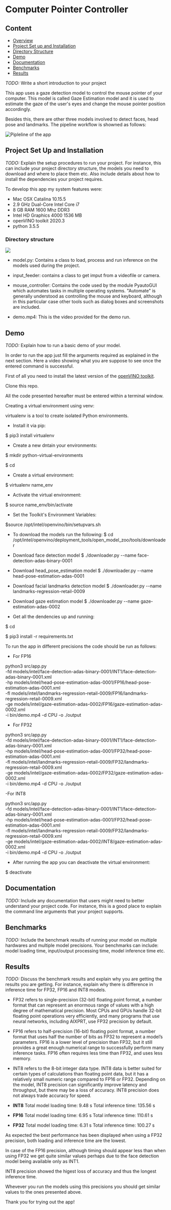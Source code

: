 # Computer Pointer Controller

## Content 

- [Overview](#overview)
- [Project Set up and Installation](##project-setup-and-installation)
- [Directory Structure](#directory-structure)
- [Demo](#demo)
- [Documentation](##documentation)
- [Benchmarks](#benchmarks)
- [Results](#results)

*TODO:* Write a short introduction to your project

This app uses a gaze detection model to control the mouse pointer of your computer. This model is called Gaze Estimation model and it is used to estimate the gaze of the user's eyes and change the mouse pointer position accordingly. 

Besides this, there are other three models involved to detect faces, head pose and landmarks. The pipeline workflow is showned as follows:

![Pipleline of the app](images/pipeline.png)

## Project Set Up and Installation

*TODO:* Explain the setup procedures to run your project. For instance, this can include your project directory structure, the models you need to download and where to place them etc. Also include details about how to install the dependencies your project requires.

To develop this app my system features were:

- Mac OSX Catalina 10.15.5
- 2.9 GHz Dual-Core Intel Core i7
- 8 GB RAM 1600 Mhz DDR3
- Intel HD Graphics 4000 1536 MB
- openVINO toolkit 2020.3
- python 3.5.5

### Directory structure

![](./images/starter_directory.png)  

- model.py: Contains a class to load, process and run inference on the models used during the project.

- input_feeder: contains a class to get imput from a videofile or camera.

- mouse_controller: Contains the code used by the module PyautoGUI which automates tasks in multiple operating systems. "Automate" is generally understood as controlling the mouse and keyboard, although in this particular case other tools such as dialog boxes and screenshots are included. 

- demo.mp4: This is the video provided for the demo run.

## Demo
*TODO:* Explain how to run a basic demo of your model.

In order to run the app just fill the arguments required as explained in the next section. Here a video showing what you are suppose to see once the entered command is successful.

First of all you need to install the latest version of the [openVINO toolkit](https://docs.openvinotoolkit.org/latest/openvino_docs_install_guides_installing_openvino_macos.html).

Clone this repo.

All the code presented hereafter must be entered within a terminal window.

Creating a virtual environment using venv:

virtualenv is a tool to create isolated Python environments.

- Install it via pip:

$ pip3 install virtualenv

- Create a new dntain your environments:

$ mkdir python-virtual-environments

$ cd <PATH for python-virtual-environments> 

- Create a virtual environment:
 
$ virtualenv name_env
 
- Activate the virtual environment:

$ source name_env/bin/activate 

- Set the Toolkit's Environment Variables:

$source /opt/intel/openvino/bin/setupvars.sh

- To download the models run the following:
$ cd /opt/intel/openvino/deployment_tools/open_model_zoo/tools/downloader

- Download face detection model
$ ./downloader.py --name face-detection-adas-binary-0001 

- Download head_pose_estimation model
$ ./downloader.py --name head-pose-estimation-adas-0001

- Download facial landmarks detection model
$ ./downloader.py --name landmarks-regression-retail-0009

- Download gaze estimation model
$ ./downloader.py --name gaze-estimation-adas-0002

- Get all the dendencies up and running:

$ cd <PATH for app directory>

$ pip3 install -r requirements.txt

To run the app in different precisions the code should be run as follows:

- For FP16

python3 src/app.py \
-fd models/intel/face-detection-adas-binary-0001/INT1/face-detection-adas-binary-0001.xml \
-hp models/intel/head-pose-estimation-adas-0001/FP16/head-pose-estimation-adas-0001.xml \
-fl models/intel/landmarks-regression-retail-0009/FP16/landmarks-regression-retail-0009.xml \
-ge models/intel/gaze-estimation-adas-0002/FP16/gaze-estimation-adas-0002.xml\
-i bin/demo.mp4 -d CPU -o ./output

- For FP32

python3 src/app.py \
-fd models/intel/face-detection-adas-binary-0001/INT1/face-detection-adas-binary-0001.xml \
-hp models/intel/head-pose-estimation-adas-0001/FP32/head-pose-estimation-adas-0001.xml \
-fl models/intel/landmarks-regression-retail-0009/FP32/landmarks-regression-retail-0009.xml \
-ge models/intel/gaze-estimation-adas-0002/FP32/gaze-estimation-adas-0002.xml\
-i bin/demo.mp4 -d CPU -o ./output

-For INT8

python3 src/app.py \
-fd models/intel/face-detection-adas-binary-0001/INT1/face-detection-adas-binary-0001.xml \
-hp models/intel/head-pose-estimation-adas-0001/FP32/head-pose-estimation-adas-0001.xml \
-fl models/intel/landmarks-regression-retail-0009/FP32/landmarks-regression-retail-0009.xml \
-ge models/intel/gaze-estimation-adas-0002/INT8/gaze-estimation-adas-0002.xml\
-i bin/demo.mp4 -d CPU -o ./output

- After running the app you can deactivate the virtual environment:

$ deactivate

## Documentation
*TODO:* Include any documentation that users might need to better understand your project code. For instance, this is a good place to explain the command line arguments that your project supports.

## Benchmarks
*TODO:* Include the benchmark results of running your model on multiple hardwares and multiple model precisions. Your benchmarks can include: model loading time, input/output processing time, model inference time etc.

## Results
*TODO:* Discuss the benchmark results and explain why you are getting the results you are getting. For instance, explain why there is difference in inference time for FP32, FP16 and INT8 models.

- FP32 refers to single-precision (32-bit) floating point format, a number format that can represent an enormous range of values with a high degree of mathematical precision. Most CPUs and GPUs handle 32-bit floating point operations very efficiently, and many programs that use neural networks, including AIXPRT, use FP32 precision by default.

- FP16 refers to half-precision (16-bit) floating point format, a number format that uses half the number of bits as FP32 to represent a model’s parameters. FP16 is a lower level of precision than FP32, but it still provides a great enough numerical range to successfully perform many inference tasks. FP16 often requires less time than FP32, and uses less memory.

- INT8 refers to the 8-bit integer data type. INT8 data is better suited for certain types of calculations than floating point data, but it has a relatively small numeric range compared to FP16 or FP32. Depending on the model, INT8 precision can significantly improve latency and throughput, but there may be a loss of accuracy. INT8 precision does not always trade accuracy for speed. 

- **INT8**
Total model loading time: 9.48 s
Total inference time: 135.56 s

- **FP16** 
Total model loading time: 6.95 s
Total inference time: 110.61 s

- **FP32**
Total model loading time: 6.31 s
Total inference time: 100.27 s

As expected the best performance has been displayed when using a FP32 precision, both loading and inference time are the lowest.

In case of the FP16 precision, although timing should appear less than when using FP32 we get quite similar values perhaps due to the face detection model being available only as INT1.

INT8 precision showed the higest loss of accuracy and thus the longest inference time.

Whevever you run the models using this precisions you should get similar values to the ones presented above.

Thank you for trying out the app!


